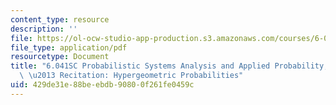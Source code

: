 ```yaml
---
content_type: resource
description: ''
file: https://ol-ocw-studio-app-production.s3.amazonaws.com/courses/6-041sc-probabilistic-systems-analysis-and-applied-probability-fall-2013/429de31e88beebdb90800f261fe0459c_MIT6_041SCF13_Edit2_Take2_No13_Ch1_HypergeometicProbabilities.pdf
file_type: application/pdf
resourcetype: Document
title: "6.041SC Probabilistic Systems Analysis and Applied Probability, Fall 2013Transcript\
  \ \u2013 Recitation: Hypergeometric Probabilities"
uid: 429de31e-88be-ebdb-9080-0f261fe0459c
---
```

